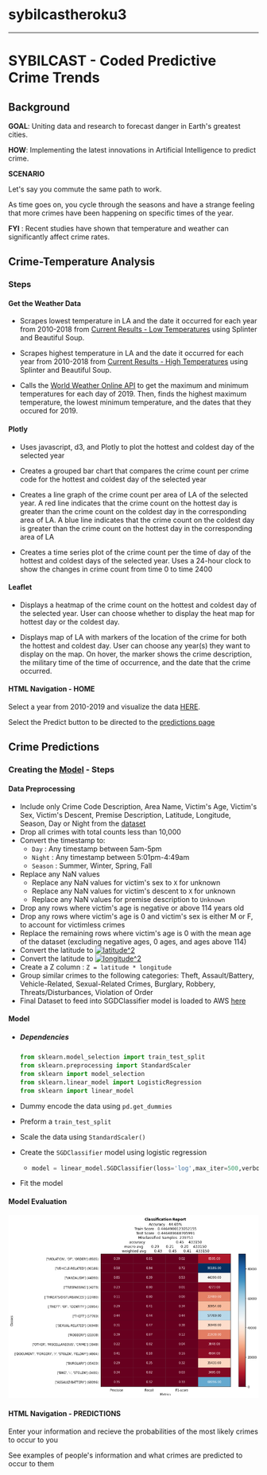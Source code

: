 # sybilcastheroku3

------

# SYBILCAST - Coded Predictive Crime Trends

## Background
**GOAL**: Uniting data and research to forecast danger in Earth's greatest cities.

**HOW**: Implementing the latest innovations in Artificial Intelligence to predict crime.

**SCENARIO**

Let's say you commute the same path to work.

As time goes on, you cycle through the seasons and have a strange feeling that more crimes have been happening on specific times of the year.

**FYI** : Recent studies have shown that temperature and weather can significantly affect crime rates.

## Crime-Temperature Analysis

### Steps

#### Get the Weather Data
- Scrapes lowest temperature in LA and the date it occurred for each year from 2010-2018 from [Current Results - Low Temperatures](https://www.currentresults.com/Yearly-Weather/USA/CA/Los-Angeles/extreme-annual-los-angeles-low-temperature.php) using Splinter and Beautiful Soup. 

- Scrapes highest temperature in LA and the date it occurred for each year from 2010-2018 from [Current Results - High Temperatures](https://www.currentresults.com/Yearly-Weather/USA/CA/Los-Angeles/extreme-annual-los-angeles-high-temperature.php) using Splinter and Beautiful Soup. 

- Calls the [World Weather Online API](https://www.worldweatheronline.com/developer/api/) to get the maximum and minimum temperatures for each day of 2019. Then, finds the highest maximum temperature, the lowest minimum temperature, and the dates that they occured for 2019.

#### Plotly

- Uses javascript, d3, and Plotly to plot the hottest and coldest day of the selected year

- Creates a grouped bar chart that compares the crime count per crime code for the hottest and coldest day of the selected year

- Creates a line graph of the crime count per area of LA of the selected year. A red line indicates that the crime count on the hottest day is greater than the crime count on the coldest day in the corresponding area of LA. A blue line indicates that the crime count on the coldest day is greater than the crime count on the hottest day in the corresponding area of LA

- Creates a time series plot of the crime count per the time of day of the hottest and coldest days of the selected year. Uses a 24-hour clock to show the changes in crime count from time 0 to time 2400

#### Leaflet

- Displays a heatmap of the crime count on the hottest and coldest day of the selected year. User can choose whether to display the heat map for hottest day or the coldest day.


- Displays map of LA with markers of the location of the crime for both the hottest and coldest day. User can choose any year(s) they want to display on the map. On hover, the marker shows the crime description, the military time of the time of occurrence, and the date that the crime occurred.

#### HTML Navigation - HOME

Select a year from 2010-2019 and visualize the data [HERE](https://sybilcastheroku3.herokuapp.com/home).

Select the Predict button to be directed to the [predictions page](https://sybilcastheroku3.herokuapp.com/predictions)

## Crime Predictions

### Creating the [Model](SGDmodel_ML) - Steps

#### Data Preprocessing
- Include only Crime Code Description, Area Name, Victim's Age, Victim's Sex, Victim's Descent, Premise Description, Latitude, Longitude, Season, Day or Night from the [dataset](https://data.lacity.org/A-Safe-City/Crime-Data-from-2010-to-2019/63jg-8b9z)
- Drop all crimes with total counts less than 10,000
- Convert the timestamp to:
  -  `Day` : Any timestamp between 5am-5pm
  - `Night` : Any timestamp between 5:01pm-4:49am
  - `Season` : Summer, Winter, Spring, Fall
- Replace any NaN values
  - Replace any NaN values for victim's sex to `X` for unknown
  - Replace any NaN values for victim's descent to `X` for unknown
  - Replace any NaN values for premise description to `Unknown`
- Drop any rows where victim's age is negative or above 114 years old
- Drop any rows where victim's age is 0 and victim's sex is either M or F, to account for victimless crimes
- Replace the remaining rows where victim's age is 0 with the mean age of the dataset (excluding negative ages, 0 ages, and ages above 114)
- Convert the latitude to <a href="https://www.codecogs.com/eqnedit.php?latex=latitude^2" target="_blank"><img src="https://latex.codecogs.com/gif.latex?latitude^2" title="latitude^2" /></a>
- Convert the latitude to <a href="https://www.codecogs.com/eqnedit.php?latex=longitude^2" target="_blank"><img src="https://latex.codecogs.com/gif.latex?longitude^2" title="longitude^2" /></a>
- Create a Z column : `Z = latitude * longitude`
- Group similar crimes to the following categories: Theft, Assault/Battery, Vehicle-Related, Sexual-Related Crimes, Burglary, Robbery, Threats/Disturbances, Violation of Order
- Final Dataset to feed into SGDClassifier model is loaded to AWS [here](https://crime-bucket.s3.amazonaws.com/FINAL_DF.csv)

#### Model

- ##### Dependencies

  ```python
  from sklearn.model_selection import train_test_split
  from sklearn.preprocessing import StandardScaler
  from sklearn import model_selection
  from sklearn.linear_model import LogisticRegression
  from sklearn import linear_model
  ```

  

- Dummy encode the data using `pd.get_dummies`

- Preform a `train_test_split`

- Scale the data using `StandardScaler()`

- Create the `SGDClassifier` model using logistic regression

  - ```python
    model = linear_model.SGDClassifier(loss='log',max_iter=500,verbose=2)
    ```

- Fit the model

#### Model Evaluation 

![CR_GroupedCrimes](SGDmodel_ML/Images/SGD_ClassificationReports/CR_GroupedCrimes.png)



#### HTML Navigation - PREDICTIONS
Enter your information and recieve the probabilities of the most likely crimes to occur to you

See examples of people's information and what crimes are predicted to occur to them
